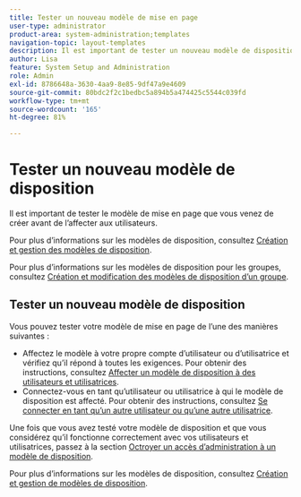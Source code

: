 ```yaml
---
title: Tester un nouveau modèle de mise en page
user-type: administrator
product-area: system-administration;templates
navigation-topic: layout-templates
description: Il est important de tester un nouveau modèle de disposition avant de l’affecter aux utilisateurs et utilisatrices.
author: Lisa
feature: System Setup and Administration
role: Admin
exl-id: 8786648a-3630-4aa9-8e85-9df47a9e4609
source-git-commit: 80bdc2f2c1bedbc5a894b5a474425c5544c039fd
workflow-type: tm+mt
source-wordcount: '165'
ht-degree: 81%

---
```


# Tester un nouveau modèle de disposition

Il est important de tester le modèle de mise en page que vous venez de créer avant de l’affecter aux utilisateurs.

Pour plus d’informations sur les modèles de disposition, consultez [Création et gestion des modèles de disposition](../../../administration-and-setup/customize-workfront/use-layout-templates/create-and-manage-layout-templates.md).

Pour plus d’informations sur les modèles de disposition pour les groupes, consultez [Création et modification des modèles de disposition d’un groupe](../../../administration-and-setup/manage-groups/work-with-group-objects/create-and-modify-a-groups-layout-templates.md).

## Tester un nouveau modèle de disposition

Vous pouvez tester votre modèle de mise en page de l’une des manières suivantes :

* Affectez le modèle à votre propre compte d’utilisateur ou d’utilisatrice et vérifiez qu’il répond à toutes les exigences. Pour obtenir des instructions, consultez [Affecter un modèle de disposition à des utilisateurs et utilisatrices](../../../administration-and-setup/customize-workfront/use-layout-templates/assign-users-to-layout-template.md#assign).
* Connectez-vous en tant qu’utilisateur ou utilisatrice à qui le modèle de disposition est affecté. Pour obtenir des instructions, consultez [Se connecter en tant qu’un autre utilisateur ou qu’une autre utilisatrice](../../../administration-and-setup/add-users/create-and-manage-users/log-in-as-another-user.md).

Une fois que vous avez testé votre modèle de disposition et que vous considérez qu’il fonctionne correctement avec vos utilisateurs et utilisatrices, passez à la section [Octroyer un accès d’administration à un modèle de disposition](../../../administration-and-setup/customize-workfront/use-layout-templates/grant-admin-access-layout-template.md).

Pour plus d’informations sur les modèles de disposition, consultez [Création et gestion de modèles de disposition](../../../administration-and-setup/customize-workfront/use-layout-templates/create-and-manage-layout-templates.md).
